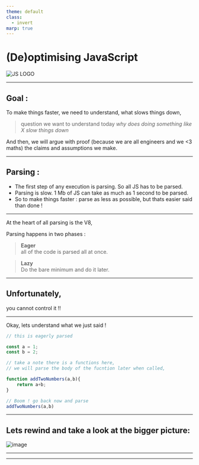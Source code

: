 ```yaml
---
theme: default
class:
  - invert
marp: true
---
```

# (De)optimising JavaScript 
![JS LOGO](https://iconape.com/wp-content/files/vr/353405/svg/javascript-js-seeklogo.com.svg)

---

## Goal :

To make things faster, we need to understand, what slows things down, 

> question we want to understand today _why does doing something like X slow things down_

And then, we will argue with proof (because we are all engineers and we <3 maths) the claims and assumptions we make.

---

## Parsing :

- The first step of any execution is parsing. So all JS has to be parsed.
- Parsing is slow. 1 Mb of JS can take as much as 1 second to be parsed.
- So to make things faster : parse as less as possible, but thats easier said than done !

---

At the heart of all parsing is the V8, 

Parsing happens in two phases :
> **Eager**  
all of the code is parsed all at once.

> **Lazy**  
Do the bare minimum and do it later.

---

## Unfortunately,
you cannot control it !!

---

Okay, lets understand what we just said !

```js
// this is eagerly parsed

const a = 1;
const b = 2;

// take a note there is a functions here,
// we will parse the body of the fucntion later when called, 

function addTwoNumbers(a,b){
	return a+b;
}

// Boom ! go back now and parse
addTwoNumbers(a,b)
```

---

## Lets rewind and take a look at the bigger picture:

![image](https://user-images.githubusercontent.com/49792104/125257317-ee346c80-e31a-11eb-8d76-9426185ce1e4.png)


---


---

